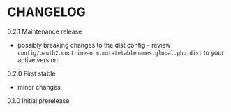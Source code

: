CHANGELOG
=========

0.2.1 Maintenance release

- possibly breaking changes to the dist config - review `config/oauth2.doctrine-orm.mutatetablenames.global.php.dist` to 
your active version.

0.2.0 First stable

- minor changes

0.1.0 Initial prerelease
